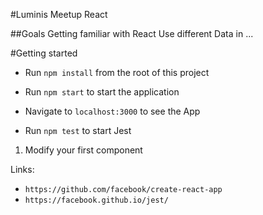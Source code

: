 #Luminis Meetup React

##Goals
Getting familiar with React
Use different
Data in ...

#Getting started
- Run `npm install` from the root of this project
- Run `npm start` to start the application
- Navigate to `localhost:3000` to see the App

- Run `npm test` to start Jest

1. Modify your first component 


Links:
- `https://github.com/facebook/create-react-app`
- `https://facebook.github.io/jest/`